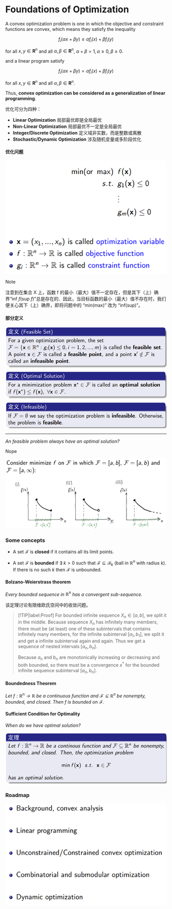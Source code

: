# Foundations of Optimization

A convex optimization problem is one in which the objective and constraint functions are convex, which means they satisfy the inequality

$$
f_i(\alpha x+\beta y)\leq\alpha f_i(x)+\beta f_i(y)
$$

for all $x,y\in\mathbf{R}^{n}$ and all $\alpha,\beta\in\mathbf{R}^{n}$, $\alpha+\beta=1,\alpha\geq0,\beta\geq0.$

and a linear program satisfy 

$$
f_i(\alpha x+\beta y)=\alpha f_i(x)+\beta f_i(y)
$$

for all $x,y\in\mathbf{R}^{n}$ and all $\alpha,\beta\in\mathbf{R}^{n}$.

Thus, **convex optimization can be considered as a generalization of linear programming**.

优化可分为四种：

- **Linear Optimization** 局部最优即是全局最优
- **Non-Linear Optimization** 局部最优不一定是全局最优
- **Integer/Discrete Optimization** 定义域非实数，而是整数或离散
- **Stochastic/Dynamic Optimization** 涉及随机变量或多阶段优化


#### 优化问题 <!-- {docsify-ignore} -->

<div align = 'center'>

![](../image/20230914OP1.png)

</div>

> [!NOTE]
> 注意到在集合 X 上，函数 f 的最小（最大）值不一定存在，但是其下（上）确界“inf $f$(sup $f$)”总是存在的．因此，当目标函数的最小（最大）值不存在时，我们便关心其下（上）确界，即将问题中的 “min(max)” 改为 “inf(sup)”。

#### 部分定义 <!-- {docsify-ignore} -->

<div align = 'center'>

![](../image/20230914OP2.png)

</div>

<hr>

*An feasible problem always have an optimal solution?*

Nope

<div align = 'center'>

![](../image/20230914OP3.png)

</div>

### Some concepts

- A set $\mathcal{F}$ is **closed** if it contains all its limit points.


- A set $\mathcal{F}$ is **bounded** if $\exists \ k>0$ such that $\mathcal{F}\subseteq\mathcal{B}_k$ (ball in $\mathbb{R}^n$ with radius $k$). If there is no such $k$ then $\mathcal{F}$ is unbounded.


#### Bolzano-Weierstrass theorem

*Every bounded sequence in $\mathbb{R}^n$ has a convergent sub-sequence.* 

该定理讨论有限维欧氏空间中的收敛问题。

> [!TIP|label:Proof]
> For bounded infinite sequence ${X_n} \in [a,b]$, we split it in the middle. Because sequence ${X_n}$ has infinitely many members, there must be (at least) one of these subintervals that contains infinitely many members, for the infinite subinterval $[a_1,b_1]$, we split it and get a infinite subinterval again and again. Thus we get a sequence of nested intervals $[a_n,b_n]$.
>
> Because $a_n$ and $b_n$ are monotonically increasing or decreasing and both bounded, so there must be a convergence $x^*$ for the bounded infinite sequence subinterval $[a_n,b_n]$.


#### Boundedness Theorem

*Let $f:\mathbb{R}^n\to\mathbb{R}$ be a continuous function and $\mathcal{F}\subseteq\mathbb{R}^n$ be nonempty, bounded, and closed. Then $f$ is bounded on $\mathcal{F}$.*

#### Sufficient Condition for Optimality

*When do we have optimal solution?*

<div align = 'center'>

![](../image/20230914OP4.png)

</div>


### Roadmap

<div align = 'center'>

![](../image/20230914OP5.png)

</div>








